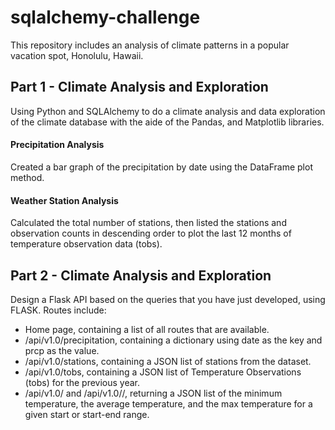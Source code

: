 # sqlalchemy-challenge

This repository includes an analysis of climate patterns in a popular vacation spot, Honolulu, Hawaii.

## Part 1 - Climate Analysis and Exploration

Using Python and SQLAlchemy to do a climate analysis and data exploration of the climate database with the aide of the Pandas, and Matplotlib libraries. 

#### Precipitation Analysis
Created a bar graph of the precipitation by date using the DataFrame plot method.

#### Weather Station Analysis
Calculated the total number of stations, then listed the stations and observation counts in descending order to plot the last 12 months of temperature observation data (tobs).

## Part 2 - Climate Analysis and Exploration
Design a Flask API based on the queries that you have just developed, using FLASK.
Routes include:
  - Home page, containing a list of all routes that are available.
  - /api/v1.0/precipitation, containing a dictionary using date as the key and prcp as the value.
  - /api/v1.0/stations, containing a JSON list of stations from the dataset.
  - /api/v1.0/tobs, containing a JSON list of Temperature Observations (tobs) for the previous year.
  - /api/v1.0/<start> and /api/v1.0/<start>/<end>, returning a JSON list of the minimum temperature, the average temperature, and the max temperature for a given start or start-end range.


